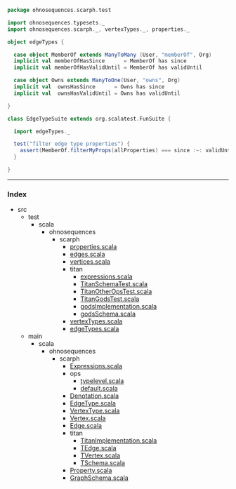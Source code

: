 
```scala
package ohnosequences.scarph.test

import ohnosequences.typesets._
import ohnosequences.scarph._, vertexTypes._, properties._

object edgeTypes {

  case object MemberOf extends ManyToMany (User, "memberOf", Org)
  implicit val memberOfHasSince      = MemberOf has since
  implicit val memberOfHasValidUntil = MemberOf has validUntil

  case object Owns extends ManyToOne(User, "owns", Org)
  implicit val  ownsHasSince      = Owns has since
  implicit val  ownsHasValidUntil = Owns has validUntil

}

class EdgeTypeSuite extends org.scalatest.FunSuite {

  import edgeTypes._  

  test("filter edge type properties") {
    assert(MemberOf.filterMyProps(allProperties) === since :~: validUntil :~: ∅)
  }

}

```


------

### Index

+ src
  + test
    + scala
      + ohnosequences
        + scarph
          + [properties.scala][test/scala/ohnosequences/scarph/properties.scala]
          + [edges.scala][test/scala/ohnosequences/scarph/edges.scala]
          + [vertices.scala][test/scala/ohnosequences/scarph/vertices.scala]
          + titan
            + [expressions.scala][test/scala/ohnosequences/scarph/titan/expressions.scala]
            + [TitanSchemaTest.scala][test/scala/ohnosequences/scarph/titan/TitanSchemaTest.scala]
            + [TitanOtherOpsTest.scala][test/scala/ohnosequences/scarph/titan/TitanOtherOpsTest.scala]
            + [TitanGodsTest.scala][test/scala/ohnosequences/scarph/titan/TitanGodsTest.scala]
            + [godsImplementation.scala][test/scala/ohnosequences/scarph/titan/godsImplementation.scala]
            + [godsSchema.scala][test/scala/ohnosequences/scarph/titan/godsSchema.scala]
          + [vertexTypes.scala][test/scala/ohnosequences/scarph/vertexTypes.scala]
          + [edgeTypes.scala][test/scala/ohnosequences/scarph/edgeTypes.scala]
  + main
    + scala
      + ohnosequences
        + scarph
          + [Expressions.scala][main/scala/ohnosequences/scarph/Expressions.scala]
          + ops
            + [typelevel.scala][main/scala/ohnosequences/scarph/ops/typelevel.scala]
            + [default.scala][main/scala/ohnosequences/scarph/ops/default.scala]
          + [Denotation.scala][main/scala/ohnosequences/scarph/Denotation.scala]
          + [EdgeType.scala][main/scala/ohnosequences/scarph/EdgeType.scala]
          + [VertexType.scala][main/scala/ohnosequences/scarph/VertexType.scala]
          + [Vertex.scala][main/scala/ohnosequences/scarph/Vertex.scala]
          + [Edge.scala][main/scala/ohnosequences/scarph/Edge.scala]
          + titan
            + [TitanImplementation.scala][main/scala/ohnosequences/scarph/titan/TitanImplementation.scala]
            + [TEdge.scala][main/scala/ohnosequences/scarph/titan/TEdge.scala]
            + [TVertex.scala][main/scala/ohnosequences/scarph/titan/TVertex.scala]
            + [TSchema.scala][main/scala/ohnosequences/scarph/titan/TSchema.scala]
          + [Property.scala][main/scala/ohnosequences/scarph/Property.scala]
          + [GraphSchema.scala][main/scala/ohnosequences/scarph/GraphSchema.scala]

[test/scala/ohnosequences/scarph/properties.scala]: properties.scala.md
[test/scala/ohnosequences/scarph/edges.scala]: edges.scala.md
[test/scala/ohnosequences/scarph/vertices.scala]: vertices.scala.md
[test/scala/ohnosequences/scarph/titan/expressions.scala]: titan/expressions.scala.md
[test/scala/ohnosequences/scarph/titan/TitanSchemaTest.scala]: titan/TitanSchemaTest.scala.md
[test/scala/ohnosequences/scarph/titan/TitanOtherOpsTest.scala]: titan/TitanOtherOpsTest.scala.md
[test/scala/ohnosequences/scarph/titan/TitanGodsTest.scala]: titan/TitanGodsTest.scala.md
[test/scala/ohnosequences/scarph/titan/godsImplementation.scala]: titan/godsImplementation.scala.md
[test/scala/ohnosequences/scarph/titan/godsSchema.scala]: titan/godsSchema.scala.md
[test/scala/ohnosequences/scarph/vertexTypes.scala]: vertexTypes.scala.md
[test/scala/ohnosequences/scarph/edgeTypes.scala]: edgeTypes.scala.md
[main/scala/ohnosequences/scarph/Expressions.scala]: ../../../../main/scala/ohnosequences/scarph/Expressions.scala.md
[main/scala/ohnosequences/scarph/ops/typelevel.scala]: ../../../../main/scala/ohnosequences/scarph/ops/typelevel.scala.md
[main/scala/ohnosequences/scarph/ops/default.scala]: ../../../../main/scala/ohnosequences/scarph/ops/default.scala.md
[main/scala/ohnosequences/scarph/Denotation.scala]: ../../../../main/scala/ohnosequences/scarph/Denotation.scala.md
[main/scala/ohnosequences/scarph/EdgeType.scala]: ../../../../main/scala/ohnosequences/scarph/EdgeType.scala.md
[main/scala/ohnosequences/scarph/VertexType.scala]: ../../../../main/scala/ohnosequences/scarph/VertexType.scala.md
[main/scala/ohnosequences/scarph/Vertex.scala]: ../../../../main/scala/ohnosequences/scarph/Vertex.scala.md
[main/scala/ohnosequences/scarph/Edge.scala]: ../../../../main/scala/ohnosequences/scarph/Edge.scala.md
[main/scala/ohnosequences/scarph/titan/TitanImplementation.scala]: ../../../../main/scala/ohnosequences/scarph/titan/TitanImplementation.scala.md
[main/scala/ohnosequences/scarph/titan/TEdge.scala]: ../../../../main/scala/ohnosequences/scarph/titan/TEdge.scala.md
[main/scala/ohnosequences/scarph/titan/TVertex.scala]: ../../../../main/scala/ohnosequences/scarph/titan/TVertex.scala.md
[main/scala/ohnosequences/scarph/titan/TSchema.scala]: ../../../../main/scala/ohnosequences/scarph/titan/TSchema.scala.md
[main/scala/ohnosequences/scarph/Property.scala]: ../../../../main/scala/ohnosequences/scarph/Property.scala.md
[main/scala/ohnosequences/scarph/GraphSchema.scala]: ../../../../main/scala/ohnosequences/scarph/GraphSchema.scala.md